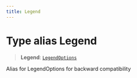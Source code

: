 ```yaml
---
title: Legend
---
```


# Type alias Legend

> **Legend**: [`LegendOptions`](type-alias.LegendOptions.md)

Alias for LegendOptions for backward compatibility
